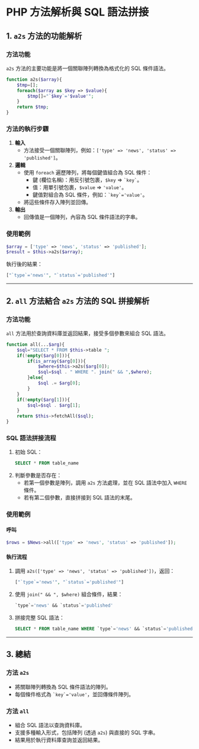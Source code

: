 # PHP 方法解析與 SQL 語法拼接

## 1. `a2s` 方法的功能解析

### 方法功能
`a2s` 方法的主要功能是將一個關聯陣列轉換為格式化的 SQL 條件語法。

```php
function a2s($array){
    $tmp=[];
    foreach($array as $key => $value){
        $tmp[]="`$key`='$value'";
    }
    return $tmp;
}
```

### 方法的執行步驟
1. **輸入**
   - 方法接受一個關聯陣列，例如：`['type' => 'news', 'status' => 'published']`。
2. **邏輯**
   - 使用 `foreach` 遍歷陣列，將每個鍵值組合為 SQL 條件：
     - 鍵 (欄位名稱)：用反引號包裹，`$key` => `` `key` ``。
     - 值：用單引號包裹，`$value` => `'value'`。
     - 鍵值對組合為 SQL 條件，例如：`` `key`='value' ``。
   - 將這些條件存入陣列並回傳。
3. **輸出**
   - 回傳值是一個陣列，內容為 SQL 條件語法的字串。

### 使用範例
```php
$array = ['type' => 'news', 'status' => 'published'];
$result = $this->a2s($array);
```
執行後的結果：
```php
["`type`='news'", "`status`='published'"]
```

---

## 2. `all` 方法結合 `a2s` 方法的 SQL 拼接解析

### 方法功能
`all` 方法用於查詢資料庫並返回結果，接受多個參數來組合 SQL 語法。

```php
function all(...$arg){
    $sql="SELECT * FROM $this->table ";
    if(!empty($arg[0])){
        if(is_array($arg[0])){
            $where=$this->a2s($arg[0]);
            $sql=$sql . " WHERE ". join(" && ",$where);
        }else{
            $sql .= $arg[0];
        }
    }
    if(!empty($arg[1])){
        $sql=$sql . $arg[1];
    }
    return $this->fetchAll($sql);
}
```

### SQL 語法拼接流程
1. 初始 SQL：
   ```sql
   SELECT * FROM table_name
   ```
2. 判斷參數是否存在：
   - 若第一個參數是陣列，調用 `a2s` 方法處理，並在 SQL 語法中加入 `WHERE` 條件。
   - 若有第二個參數，直接拼接到 SQL 語法的末尾。

### 使用範例
#### 呼叫
```php
$rows = $News->all(['type' => 'news', 'status' => 'published']);
```
#### 執行流程
1. 調用 `a2s(['type' => 'news', 'status' => 'published'])`，返回：
   ```php
   ["`type`='news'", "`status`='published'"]
   ```
2. 使用 `join(" && ", $where)` 組合條件，結果：
   ```sql
   `type`='news' && `status`='published'
   ```
3. 拼接完整 SQL 語法：
   ```sql
   SELECT * FROM table_name WHERE `type`='news' && `status`='published';
   ```

---

## 3. 總結

### 方法 `a2s`
- 將關聯陣列轉換為 SQL 條件語法的陣列。
- 每個條件格式為 `` `key`='value' ``，並回傳條件陣列。

### 方法 `all`
- 組合 SQL 語法以查詢資料庫。
- 支援多種輸入形式，包括陣列 (透過 `a2s`) 與直接的 SQL 字串。
- 結果用於執行資料庫查詢並返回結果。
